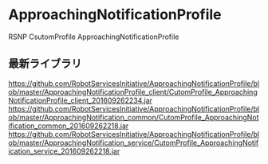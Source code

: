# ApproachingNotificationProfile
RSNP CsutomProfile ApproachingNotificationProfile

## 最新ライブラリ
<https://github.com/RobotServicesInitiative/ApproachingNotificationProfile/blob/master/ApproachingNotificationProfile_client/CutomProfile_ApproachingNotificationProfile_client_201609262234.jar>  
<https://github.com/RobotServicesInitiative/ApproachingNotificationProfile/blob/master/ApproachingNotification_common/CutomProfile_ApproachingNotification_common_201609262218.jar>  
<https://github.com/RobotServicesInitiative/ApproachingNotificationProfile/blob/master/ApproachingNotification_service/CutomProfile_ApproachingNotification_service_201609262218.jar>  
